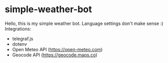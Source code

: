 # simple-weather-bot
Hello, this is my simple weather bot. Language settings don't make sense :)
Integrations:
- telegraf.js
- dotenv
- Open Meteo API (https://open-meteo.com)
- Geocode API (https://geocode.maps.co)
